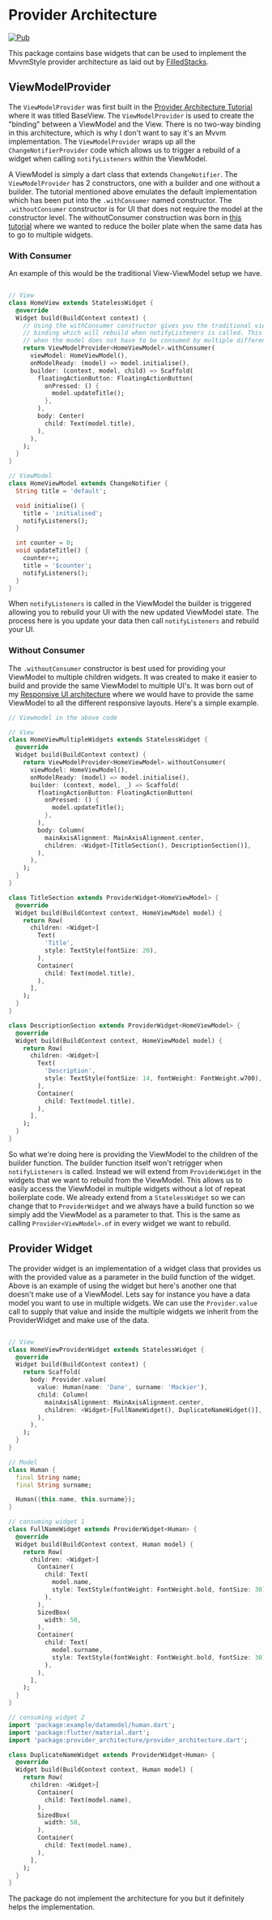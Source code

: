 # Provider Architecture

[![Pub](https://img.shields.io/pub/v/provider_architecture.svg)](https://pub.dev/packages/provider_architecture)

This package contains base widgets that can be used to implement the MvvmStyle provider architecture as laid out by [FilledStacks](https://www.youtube.com/filledstacks).

## ViewModelProvider

The `ViewModelProvider` was first built in the [Provider Architecture Tutorial](https://youtu.be/kDEflMYTFlk) where it was titled BaseView. The `ViewModelProvider` is used to create the "binding" between a ViewModel and the View. There is no two-way binding in this architecture, which is why I don't want to say it's an Mvvm implementation. The `ViewModelProvider` wraps up all the `ChangeNotifierProvider` code which allows us to trigger a rebuild of a widget when calling `notifyListeners` within the ViewModel.

A ViewModel is simply a dart class that extends `ChangeNotifier`. The `ViewModelProvider` has 2 constructors, one with a builder and one without a builder. The tutorial mentioned above emulates the default implementation which has been put into the `.withConsumer` named constructor. The `.withoutConsumer` constructor is for UI that does not require the model at the constructor level. The withoutConsumer construction was born in [this tutorial](https://youtu.be/HUSqk0OrR7I?t=224) where we wanted to reduce the boiler plate when the same data has to go to multiple widgets.

### With Consumer

An example of this would be the traditional View-ViewModel setup we have.

```dart

// View
class HomeView extends StatelessWidget {
  @override
  Widget build(BuildContext context) {
    // Using the withConsumer constructor gives you the traditional viewmodel
    // binding which will rebuild when notifyListeners is called. This is used
    // when the model does not have to be consumed by multiple different UI's.
    return ViewModelProvider<HomeViewModel>.withConsumer(
      viewModel: HomeViewModel(),
      onModelReady: (model) => model.initialise(),
      builder: (context, model, child) => Scaffold(
        floatingActionButton: FloatingActionButton(
          onPressed: () {
            model.updateTitle();
          },
        ),
        body: Center(
          child: Text(model.title),
        ),
      ),
    );
  }
}

// ViewModel
class HomeViewModel extends ChangeNotifier {
  String title = 'default';

  void initialise() {
    title = 'initialised';
    notifyListeners();
  }

  int counter = 0;
  void updateTitle() {
    counter++;
    title = '$counter';
    notifyListeners();
  }
}

```

When `notifyListeners` is called in the ViewModel the builder is triggered allowing you to rebuild your UI with the new updated ViewModel state. The process here is you update your data then call `notifyListeners` and rebuild your UI.

### Without Consumer

The `.withoutConsumer` constructor is best used for providing your ViewModel to multiple children widgets. It was created to make it easier to build and provide the same ViewModel to multiple UI's. It was born out of my [Responsive UI architecture](https://youtu.be/HUSqk0OrR7I) where we would have to provide the same ViewModel to all the different responsive layouts. Here's a simple example.

```dart
// Viewmodel in the above code

// View
class HomeViewMultipleWidgets extends StatelessWidget {
  @override
  Widget build(BuildContext context) {
    return ViewModelProvider<HomeViewModel>.withoutConsumer(
      viewModel: HomeViewModel(),
      onModelReady: (model) => model.initialise(),
      builder: (context, model, _) => Scaffold(
        floatingActionButton: FloatingActionButton(
          onPressed: () {
            model.updateTitle();
          },
        ),
        body: Column(
          mainAxisAlignment: MainAxisAlignment.center,
          children: <Widget>[TitleSection(), DescriptionSection()],
        ),
      ),
    );
  }
}

class TitleSection extends ProviderWidget<HomeViewModel> {
  @override
  Widget build(BuildContext context, HomeViewModel model) {
    return Row(
      children: <Widget>[
        Text(
          'Title',
          style: TextStyle(fontSize: 20),
        ),
        Container(
          child: Text(model.title),
        ),
      ],
    );
  }
}

class DescriptionSection extends ProviderWidget<HomeViewModel> {
  @override
  Widget build(BuildContext context, HomeViewModel model) {
    return Row(
      children: <Widget>[
        Text(
          'Description',
          style: TextStyle(fontSize: 14, fontWeight: FontWeight.w700),
        ),
        Container(
          child: Text(model.title),
        ),
      ],
    );
  }
}
```

So what we're doing here is providing the ViewModel to the children of the builder function. The builder function itself won't retrigger when `notifyListeners` is called. Instead we will extend from `ProviderWidget` in the widgets that we want to rebuild from the ViewModel. This allows us to easily access the ViewModel in multiple widgets without a lot of repeat boilerplate code. We already extend from a `StatelessWidget` so we can change that to `ProviderWidget` and we always have a build function so we simply add the ViewModel as a parameter to that. This is the same as calling `Provider<ViewModel>.of` in every widget we want to rebuild.

## Provider Widget

The provider widget is an implementation of a widget class that provides us with the provided value as a parameter in the build function of the widget. Above is an example of using the widget but here's another one that doesn't make use of a ViewModel. Lets say for instance you have a data model you want to use in multiple widgets. We can use the `Provider.value` call to supply that value and inside the multiple widgets we inherit from the ProviderWidget and make use of the data.

```dart

// View
class HomeViewProviderWidget extends StatelessWidget {
  @override
  Widget build(BuildContext context) {
    return Scaffold(
      body: Provider.value(
        value: Human(name: 'Dane', surname: 'Mackier'),
        child: Column(
          mainAxisAlignment: MainAxisAlignment.center,
          children: <Widget>[FullNameWidget(), DuplicateNameWidget()],
        ),
      ),
    );
  }
}

// Model
class Human {
  final String name;
  final String surname;

  Human({this.name, this.surname});
}

// consuming widget 1
class FullNameWidget extends ProviderWidget<Human> {
  @override
  Widget build(BuildContext context, Human model) {
    return Row(
      children: <Widget>[
        Container(
          child: Text(
            model.name,
            style: TextStyle(fontWeight: FontWeight.bold, fontSize: 30),
          ),
        ),
        SizedBox(
          width: 50,
        ),
        Container(
          child: Text(
            model.surname,
            style: TextStyle(fontWeight: FontWeight.bold, fontSize: 30),
          ),
        ),
      ],
    );
  }
}

// consuming widget 2
import 'package:example/datamodel/human.dart';
import 'package:flutter/material.dart';
import 'package:provider_architecture/provider_architecture.dart';

class DuplicateNameWidget extends ProviderWidget<Human> {
  @override
  Widget build(BuildContext context, Human model) {
    return Row(
      children: <Widget>[
        Container(
          child: Text(model.name),
        ),
        SizedBox(
          width: 50,
        ),
        Container(
          child: Text(model.name),
        ),
      ],
    );
  }
}
```

The package do not implement the architecture for you but it definitely helps the implementation.
